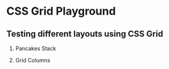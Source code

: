 # CSS Grid Playground

## Testing different layouts using CSS Grid

1. Pancakes Stack

2. Grid Columns
